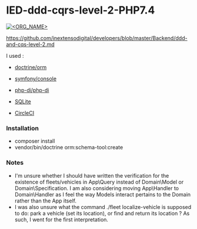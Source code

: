 # IED-ddd-cqrs-level-2-PHP7.4

[![<ORG_NAME>](https://circleci.com/gh/NFLorD/IED-ddd-cqrs-level-2-PHP7.4.svg?style=shield)](https://circleci.com/gh/NFLorD/IED-ddd-cqrs-level-2-PHP7.4)

https://github.com/inextensodigital/developers/blob/master/Backend/ddd-and-cqs-level-2.md

I used :
 - [doctrine/orm](https://github.com/doctrine/orm)
 - [symfony/console](https://github.com/symfony/console)
 - [php-di/php-di](https://github.com/php-di/php-di)
 
 - [SQLite](https://www.sqlite.org/)
 - [CircleCI](https://circleci.com/)


### Installation
 - composer install
 - vendor/bin/doctrine orm:schema-tool:create


### Notes
 - I'm unsure whether I should have written the verification for the existence of fleets/vehicles in App\Query instead of Domain\Model or Domain\Specification. I am also considering moving App\Handler to Domain\Handler as I feel the way Models interact pertains to the Domain rather than the App itself.
 - I was also unsure what the command ./fleet localize-vehicle is supposed to do: park a vehicle (set its location), or find and return its location ? As such, I went for the first interpretation.
